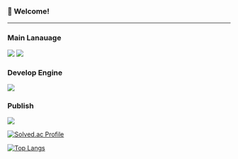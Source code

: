 <!-- info -->
### :wave: Welcome!

------
<!-- Language logo-->
### Main Lanauage
<img src="https://img.shields.io/badge/java-%23007396.svg?&style=for-the-badge&logo=java&logoColor=white" /> <img src="https://img.shields.io/badge/javascript-%23F7DF1E.svg?&style=for-the-badge&logo=javascript&logoColor=black" />

### Develop Engine
<img src="https://img.shields.io/badge/node.js-%23339933.svg?&style=for-the-badge&logo=node.js&logoColor=white" />

### Publish
<img src="https://img.shields.io/badge/amazon%20aws-%23232F3E.svg?&style=for-the-badge&logo=amazon%20aws&logoColor=white" />

[![Solved.ac Profile](http://mazassumnida.wtf/api/generate_badge?boj=hju753)](https://solved.ac/hju753)<br/>

<div>
  
<!-- most used language -->
[![Top Langs](https://github-readme-stats.vercel.app/api/top-langs/?username=JaeEonHwang&layout=compact)](https://github.com/delay-100/github-readme-stats) 

<!-- Github Status --> 
<!-- ![Anurag's GitHub stats](https://github-readme-stats.vercel.app/api?username=JaeEonHwang&show_icons=true&theme=dracula) -->

</div>

<!---
JaeEonHwang/JaeEonHwang is a ✨ special ✨ repository because its `README.md` (this file) appears on your GitHub profile.
You can click the Preview link to take a look at your changes.
--->

